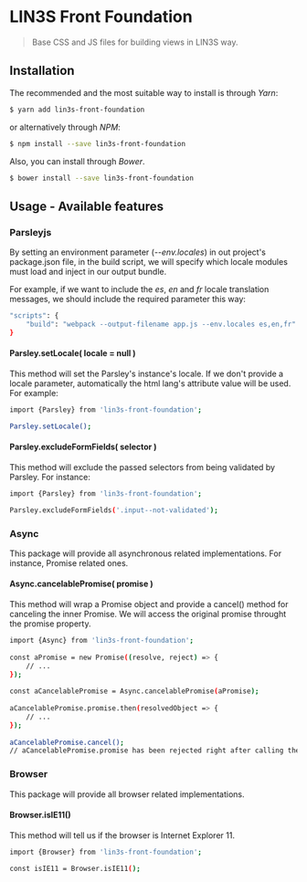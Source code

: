 # LIN3S Front Foundation
> Base CSS and JS files for building views in LIN3S way.

## Installation
The recommended and the most suitable way to install is through *Yarn*:
```bash
$ yarn add lin3s-front-foundation
```
or alternatively through *NPM*:
```bash
$ npm install --save lin3s-front-foundation
```
Also, you can install through *Bower*.
```bash
$ bower install --save lin3s-front-foundation
```

## Usage - Available features

### Parsleyjs
By setting an environment parameter (*--env.locales*) in out project's package.json file, in the build script, we will 
specify which locale modules must load and inject in our output bundle.

For example, if we want to include the *es*, *en* and *fr* locale translation messages, we should include the 
required parameter this way:
```bash
"scripts": {
    "build": "webpack --output-filename app.js --env.locales es,en,fr"
}
```

#### Parsley.setLocale( locale = null )
This method will set the Parsley's instance's locale. If we don't provide a locale parameter, automatically the html 
lang's attribute value will be used. For example: 
```bash
import {Parsley} from 'lin3s-front-foundation';

Parsley.setLocale();
```

#### Parsley.excludeFormFields( selector )
This method will exclude the passed selectors from being validated by Parsley. For instance:
```bash
import {Parsley} from 'lin3s-front-foundation';

Parsley.excludeFormFields('.input--not-validated');
```

### Async
This package will provide all asynchronous related implementations. For instance, Promise related ones.

#### Async.cancelablePromise( promise )
This method will wrap a Promise object and provide a cancel() method for canceling the inner Promise. We will access 
the original promise throught the promise property.
```bash
import {Async} from 'lin3s-front-foundation';
 
const aPromise = new Promise((resolve, reject) => {
    // ...
});
 
const aCancelablePromise = Async.cancelablePromise(aPromise);
 
aCancelablePromise.promise.then(resolvedObject => {
    // ...
});
 
aCancelablePromise.cancel();
// aCancelablePromise.promise has been rejected right after calling the cancel() method.
```

### Browser
This package will provide all browser related implementations.

#### Browser.isIE11()
This method will tell us if the browser is Internet Explorer 11.

```bash
import {Browser} from 'lin3s-front-foundation';

const isIE11 = Browser.isIE11();
```
